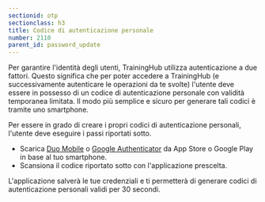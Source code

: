 ```yaml
---
sectionid: otp
sectionclass: h3
title: Codice di autenticazione personale
number: 2110
parent_id: password_update
---
```

Per garantire l'identità degli utenti, TrainingHub utilizza autenticazione a due fattori. Questo significa che per poter accedere a TrainingHub (e successivamente autenticare le operazioni da te svolte) l'utente deve essere in possesso di un codice di autenticazione personale con validità temporanea limitata. Il modo più semplice e sicuro per generare tali codici è tramite uno smartphone.

Per essere in grado di creare i propri codici di autenticazione personali, l'utente deve eseguire i passi riportati sotto.

- Scarica <a href="https://guide.duo.com/third-party-accounts" target="_blank">Duo Mobile</a> o <a href="https://support.google.com/accounts/answer/1066447" target="_blank">Google Authenticator</a> da App Store o Google Play in base al tuo smartphone.
- Scansiona il codice riportato sotto con l'applicazione prescelta.

L'applicazione salverà le tue credenziali e ti permetterà di generare codici di autenticazione personali validi per 30 secondi.
